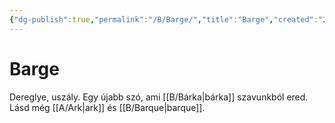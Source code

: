 ```yaml
---
{"dg-publish":true,"permalink":"/B/Barge/","title":"Barge","created":"2023-11-09T07:24","updated":"2024-10-23T20:31"}
---
```



# Barge

Dereglye, uszály. Egy újabb szó, ami [[B/Bárka\|bárka]] szavunkból ered. Lásd még [[A/Ark\|ark]] és [[B/Barque\|barque]].  